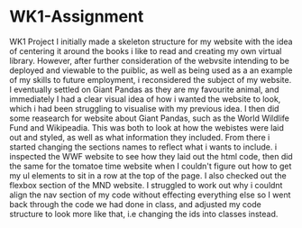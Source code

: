 # WK1-Assignment

WK1 Project
I initially made a skeleton structure for my website with the idea of centering it around the books i like to read and creating my own virtual library. However, after further consideration of the webvsite intending to be deployed and viewable to the puiblic, as well as being used as a an example of my skills to future employment, i reconsidered the subject of my website.
I eventually settled on Giant Pandas as they are my favourite animal, and immediately I had a clear visual idea of how i wanted the website to look, which i had been struggling to visualise with my previous idea. I then did some reasearch for website about Giant Pandas, such as the World Wildlife Fund and Wikipeadia. This was both to look at how the webistes were laid out and styled, as well as what information they included. From there i started changing the sections names to reflect what i wants to include.
i inspected the WWF website to see how they laid out the html code, then did the same for the tomatoe time website when I couldn't figure out how to get my ul elements to sit in a row at the top of the page. I also checked out the flexbox section of the MND website.
I struggled to work out why i couldnt align the nav section of my code without effecting everything else so I went back through the code we had done in class, and adjusted my code structure to look more like that, i.e changing the ids into classes instead.
